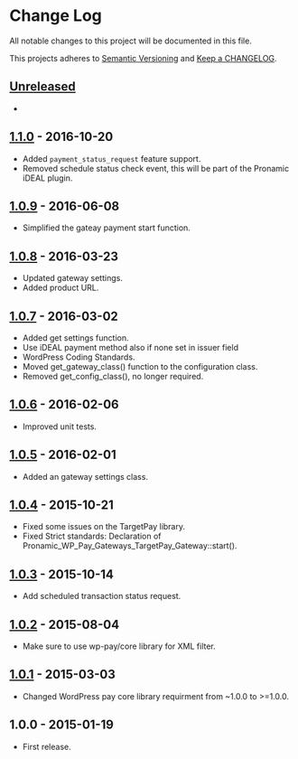 # Change Log

All notable changes to this project will be documented in this file.

This projects adheres to [Semantic Versioning](http://semver.org/) and [Keep a CHANGELOG](http://keepachangelog.com/).

## [Unreleased][unreleased]
-

## [1.1.0] - 2016-10-20
- Added `payment_status_request` feature support.
- Removed schedule status check event, this will be part of the Pronamic iDEAL plugin.

## [1.0.9] - 2016-06-08
- Simplified the gateay payment start function.

## [1.0.8] - 2016-03-23
- Updated gateway settings.
- Added product URL.

## [1.0.7] - 2016-03-02
- Added get settings function.
- Use iDEAL payment method also if none set in issuer field
- WordPress Coding Standards.
- Moved get_gateway_class() function to the configuration class.
- Removed get_config_class(), no longer required.

## [1.0.6] - 2016-02-06
- Improved unit tests.

## [1.0.5] - 2016-02-01
- Added an gateway settings class.

## [1.0.4] - 2015-10-21
- Fixed some issues on the TargetPay library.
- Fixed Strict standards: Declaration of Pronamic_WP_Pay_Gateways_TargetPay_Gateway::start().

## [1.0.3] - 2015-10-14
- Add scheduled transaction status request.

## [1.0.2] - 2015-08-04
- Make sure to use wp-pay/core library for XML filter.

## [1.0.1] - 2015-03-03
- Changed WordPress pay core library requirment from ~1.0.0 to >=1.0.0.

## 1.0.0 - 2015-01-19
- First release.

[unreleased]: https://github.com/wp-pay-gateways/targetpay/compare/1.1.0...HEAD
[1.1.0]: https://github.com/wp-pay-gateways/targetpay/compare/1.0.8...1.1.0
[1.0.9]: https://github.com/wp-pay-gateways/targetpay/compare/1.0.8...1.0.9
[1.0.8]: https://github.com/wp-pay-gateways/targetpay/compare/1.0.7...1.0.8
[1.0.7]: https://github.com/wp-pay-gateways/targetpay/compare/1.0.6...1.0.7
[1.0.6]: https://github.com/wp-pay-gateways/targetpay/compare/1.0.5...1.0.6
[1.0.5]: https://github.com/wp-pay-gateways/targetpay/compare/1.0.4...1.0.5
[1.0.4]: https://github.com/wp-pay-gateways/targetpay/compare/1.0.3...1.0.4
[1.0.3]: https://github.com/wp-pay-gateways/targetpay/compare/1.0.2...1.0.3
[1.0.2]: https://github.com/wp-pay-gateways/targetpay/compare/1.0.1...1.0.2
[1.0.1]: https://github.com/wp-pay-gateways/targetpay/compare/1.0.0...1.0.1
